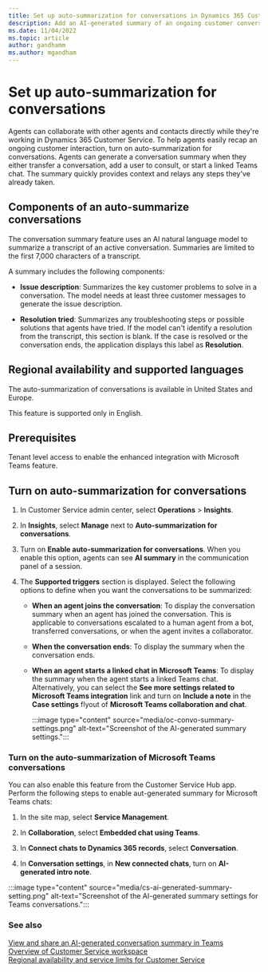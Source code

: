 ```yaml
---
title: Set up auto-summarization for conversations in Dynamics 365 Customer Service
description: Add an AI-generated summary of an ongoing customer conversation in Dynamics 365 Customer Service.
ms.date: 11/04/2022
ms.topic: article
author: gandhamm 
ms.author: mgandham
---
```


# Set up auto-summarization for conversations 

Agents can collaborate with other agents and contacts directly while they're working in Dynamics 365 Customer Service. To help agents easily recap an ongoing customer interaction, turn on auto-summarization for conversations. Agents can generate a conversation summary when they either transfer a conversation, add a user to consult, or start a linked Teams chat. The summary quickly provides context and relays any steps they've already taken.

## Components of an auto-summarize conversations

The conversation summary feature uses an AI natural language model to summarize a transcript of an active conversation. Summaries are limited to the first 7,000 characters of a transcript.

A summary includes the following components:

- **Issue description**: Summarizes the key customer problems to solve in a conversation. The model needs at least three customer messages to generate the issue description.

- **Resolution tried**: Summarizes any troubleshooting steps or possible solutions that agents have tried. If the model can't identify a resolution from the transcript, this section is blank. If the case is resolved or the conversation ends, the application displays this label as **Resolution**.

## Regional availability and supported languages

The auto-summarization of conversations is available in United States and Europe.

This feature is supported only in English.


## Prerequisites

Tenant level access to enable the enhanced integration with Microsoft Teams feature.

## Turn on auto-summarization for conversations

1. In Customer Service admin center, select **Operations** > **Insights**.

1. In **Insights**, select **Manage** next to **Auto-summarization for conversations**.

1. Turn on **Enable auto-summarization for conversations**. When you enable this option, agents can see **AI summary**  in the communication panel of a session.

1. The **Supported triggers** section is displayed. Select the following options to define when you want the conversations to be summarized:
  
   - **When an agent joins the conversation**: To display the conversation summary when an agent has joined the conversation. This is applicable to conversations escalated to a human agent from a bot, transferred conversations, or when the agent invites a collaborator.
   - **When the conversation ends**: To display the summary when the conversation ends.
   - **When an agent starts a linked chat in Microsoft Teams**: To display the summary when the agent starts a linked Teams chat. Alternatively, you can select the **See more settings related to Microsoft Teams integration** link and turn on **Include a note** in the **Case settings** flyout of **Microsoft Teams collaboration and chat**.
   
        :::image type="content" source="media/oc-convo-summary-settings.png" alt-text="Screenshot of the AI-generated summary settings.":::

### Turn on the auto-summarization of Microsoft Teams conversations

You can also enable this feature from the Customer Service Hub app. Perform the following steps to enable aut-generated summary for Microsoft Teams chats:

1. In the site map, select **Service Management**.
2. In **Collaboration**, select **Embedded chat using Teams**.
1. In **Connect chats to Dynamics 365 records**, select **Conversation**.

1.  In **Conversation settings**, in **New connected chats**, turn on **AI-generated intro note**.

:::image type="content" source="media/cs-ai-generated-summary-setting.png" alt-text="Screenshot of the AI-generated summary settings for Teams conversations.":::


### See also

[View and share an AI-generated conversation summary in Teams](../use/cs-ai-generated-summary.md)<br>
[Overview of Customer Service workspace](../csw-overview.md)  
[Regional availability and service limits for Customer Service](cs-region-availability-service-limits.md)
